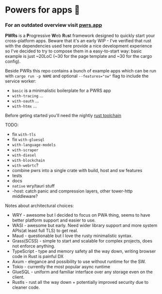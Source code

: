 # Powers for apps 💪
### For an outdated overview visit [pwrs.app](https://pwrs.app/)

**PWRs** is a **P**rogressive **W**eb **R**u**s**t framework designed to quickly start your cross-platform apps. Beware that it's an early WIP - I've verified that rust with the dependencies used here provide a nice development experience so I've decided to try to compose them in a easy-to-start way: basic example is just ~20LoC (~30 for the page template and ~30 for the cargo config).

Beside PWRs this repo contains a bunch of example apps which can be run with `cargo run -p NAME` and optional `--features="sw"` flag to include the service worker:

- `basic` is a minimalistic boilerplate for a PWRS app
- `with-tracing` ...
- `with-oauth` ...
- `with-htmx` ...

Before geting started you'll need the nightly [rust toolchain](https://rustup.rs/)

TODO:
- fix `with-tls`
- fix `with-gluesql`
- `with-language-models`
- `with-scraper`
- `with-diesel`
- `with-blockchain`
- `with-webrtc`?
- combine pwrs into a single crate with build, host and sw features
- tests
- docs
- `native` wry/tauri stuff
- -host: catch panic and compression layers, other tower-http middleware?

Notes about architectural choices:
* WRY - awesome but I decided to focus on PWA thing, seems to have better platform support and easier to use. 
* WASI - awesome but early. Need wider library support and more system APIs(at least full TLS) to get real.
* Maud - questionable but I love the rusty minimalistic syntax.
* Grass(SCSS) - simple to start and scalable for complex projects, does not enforce anything. 
* TypeScript - type and memory safety all the way down, writing browser code in Rust is painful DX
* Axum - elegance and possibility to use without runtime for the SW.
* Tokio - currently the most popular async runtime
* GlueSQL - uniform and familiar interface over any storage even on the client.
* Rustls - rust all the way down + potentially improved security due to cleaner code.
